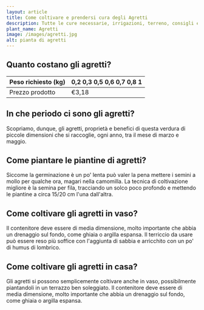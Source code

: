 ```yaml
---
layout: article
title: Come coltivare e prendersi cura degli Agretti
description: Tutte le cure necessarie, irrigazioni, terreno, consigli e molto altro sulla coltivazione degli Agretti
plant_name: Agretti
image: /images/agretti.jpg
alt: pianta di agretti
---
```


## Quanto costano gli agretti?

|Peso richiesto (kg)|0,2 0,3 0,5 0,6 0,7 0,8 1|
|-------------------|-------------------------|
|    Prezzo prodotto|                    €3,18|

## In che periodo ci sono gli agretti?

Scopriamo, dunque, gli agretti, proprietà e benefici di questa verdura di piccole dimensioni che si raccoglie, ogni anno, tra il mese di marzo e maggio.

## Come piantare le piantine di agretti?

 Siccome la germinazione è un po' lenta può valer la pena mettere i semini a mollo per qualche ora, magari nella camomilla. La tecnica di coltivazione migliore è la semina per fila, tracciando un solco poco profondo e mettendo le piantine a circa 15/20 cm l'una dall'altra.

## Come coltivare gli agretti in vaso?

 Il contenitore deve essere di media dimensione, molto importante che abbia un drenaggio sul fondo, come ghiaia o argilla espansa. Il terriccio da usare può essere reso più soffice con l'aggiunta di sabbia e arricchito con un po' di humus di lombrico.

## Come coltivare gli agretti in casa?

Gli agretti si possono semplicemente coltivare anche in vaso, possibilmente piantandoli in un terrazzo ben soleggiato. Il contenitore deve essere di media dimensione, molto importante che abbia un drenaggio sul fondo, come ghiaia o argilla espansa.

